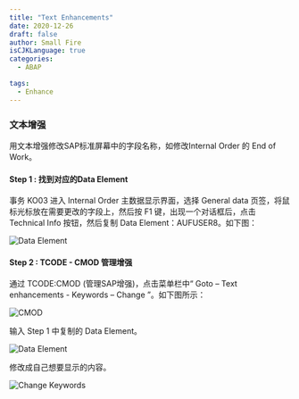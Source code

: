 ```yaml
---
title: "Text Enhancements"
date: 2020-12-26
draft: false
author: Small Fire
isCJKLanguage: true
categories: 
  - ABAP

tags: 
  - Enhance
---
```


### 文本增强

用文本增强修改SAP标准屏幕中的字段名称，如修改Internal Order 的 End of Work。

#### Step 1 : 找到对应的Data Element

事务 KO03 进入 Internal Order 主数据显示界面，选择 General data 页签，将鼠标光标放在需要更改的字段上，然后按 F1 键，出现一个对话框后，点击Technical Info 按钮，然后复制 Data Element：AUFUSER8。如下图：

![Data Element](/images/ABAP/ABAP_Text_Enhance_00.png)

#### Step 2 : TCODE - CMOD 管理增强

通过 TCODE:CMOD (管理SAP增强)，点击菜单栏中“ Goto – Text enhancements - Keywords – Change ”。如下图所示：

![CMOD](/images/ABAP/ABAP_Text_Enhance_01.png)

输入 Step 1 中复制的 Data Element。

![Data Element](/images/ABAP/ABAP_Text_Enhance_02.png)

修改成自己想要显示的内容。

![Change Keywords](/images/ABAP/ABAP_Text_Enhance_03.png)
